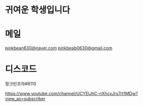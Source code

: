 # 귀여운 학생입니다


# 메일
pinkbean630@naver.com
pinkbeab0630@gmail.com

# 디스코드
핑크빈조아#8110

https://www.youtube.com/channel/UCYElJhC-nXhcxJrs7rt1MDw?view_as=subscriber


